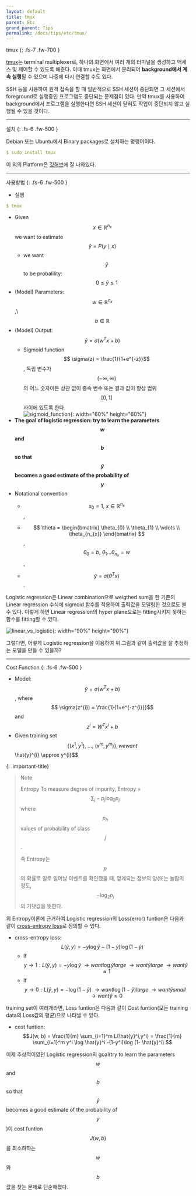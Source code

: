 ```yaml
---
layout: default
title: tmux
parent: Etc
grand_parent: Tips
permalink: /docs/tips/etc/tmux/
---
```


tmux
{: .fs-7 .fw-700 }

[tmux](https://github.com/tmux/tmux)는 terminal multiplexer로, 하나의 화면에서 여러 개의 터미널을 생성하고 액세스 및 제어할 수 있도록 해준다. 이때 tmux는 화면에서 분리되어 **background에서 계속 실행**될 수 있으며 나중에 다시 연결할 수도 있다.    
   
SSH 등을 사용하여 원격 접속을 할 때 일반적으로 SSH 세션이 중단되면 그 세션에서 foreground로 실행중인 프로그램도 중단되는 문제점이 있다. 만약 tmux를 사용하여 background에서 프로그램을 실행한다면 SSH 세션이 닫혀도 작업이 중단되지 않고 실행될 수 있을 것이다.

---

설치
{: .fs-6 .fw-500 }

Debian 또는 Ubuntu에서 Binary packages로 설치하는 명령어이다.

```yaml
$ sudo install tmux 
```

이 외의 Platform은 [깃허브](https://github.com/tmux/tmux#installation)에 잘 나와있다.

---

사용방법
{: .fs-6 .fw-500 }


* 실행

```yaml
$ tmux 
```


* Given $$x \in \mathbb{R}^{n_{x}}$$ we want to estimate $$\hat{y} = P(y \mid x)$$ 
  * we want $$\hat{y}$$ to be probalility: $$ 0 \le \hat{y} \le 1 $$
* (Model) Parameters: $$w \in \mathbb{R}^{n_{x}}$$,\ $$b \in \mathbb{R}$$
* (Model) Output: $$ \hat{y} = \sigma(w^{T}x + b) $$
  * Sigmoid function $$ \sigma(z) = \frac{1}{1+e^{-z}}$$, 독립 변수가 $$\left( -\infty, \infty \right)$$의 어느 숫자이든 상관 없이 종속 변수 또는 결과 값이 항상 범위 $$ \left[ 0, 1 \right] $$ 사이에 있도록 한다.   
    ![sigmoid_function](../../../../assets/images/sigmoid_function.png){: width="60%" height="60%"}
* **The goal of logistic regression: try to learn the parameters $$w$$ and $$b$$ so that $$\hat{y}$$ becomes a good estimate of the probability of $$y$$**
* Notational convention
  * $$x_{0} = 1,\ x \in \mathbb{R}^{n_{x}}$$ ,
     
  * $$ \theta = \begin{bmatrix} \theta_{0} \\ \theta_{1} \\ \vdots \\ \theta_{n_{x}} \end{bmatrix} $$, $$\theta_{0} = b,\ \theta_{1} ... \theta_{n_{x}} = w $$ ,
     
  * $$ \hat{y} = \sigma(\theta^{T}x) $$ .

Logistic regression은 Linear combination으로 weigthed sum을 한 기존의 Linear regression 수식에 sigmoid 함수를 적용하여 출력값을 모델링한 것으로도 볼 수 있다. 이렇게 하면 Linear regression의 hyper plane으로는 fitting시키지 못하는 함수를 fitting할 수 있다.

![linear_vs_logistic](../../../../assets/images/linear_vs_logistic.png){: width="90%" height="90%"}

그렇다면, 어떻게 Logistic regression을 이용하여 위 그림과 같이 출력값을 잘 추정하는 모델을 만들 수 있을까?
 
----

Cost Function
{: .fs-6 .fw-500 }

* Model: $$\hat{y} = \sigma(w^{T}x + b)$$, where $$ \sigma(z^{i}) = \frac{1}{1+e^{-z^{i}}}$$ and $$z^{i} = W^{T}x^{i} + b$$
* Given training set $$ \{ (x^{1},y^{1}),\ ...,\ (x^{m},y^{m}) \}, we want $$ \hat{y}^{i} \approx y^{i}$$

{: .important-title}
> Note
>  
> Entropy
> To measure degree of impurity, Entropy = $$ \sum_{j} -p_{j} \log_{2} p_{j} $$ where $$ p_{h} $$ values of probability of class $$j$$.
> 
> 즉 Entropy는 $$p$$의 확률로 일로 일어날 이벤트를 확인했을 때, 얻게되는 정보의 양(또는 놀람의 정도, $$-\log_{2} p_{j} $$의 기댓값을 뜻한다.

위 Entropy이론에 근거하여 Logistic regression의 Loss(error) funtion은 다음과 같이 [cross-entropy loss](https://en.wikipedia.org/wiki/Cross_entropy)로 정의할 수 있다.

* cross-entropy loss: $$L(\hat{y},y) = -y\log \hat{y} -(1-y)\log (1- \hat{y})$$
  * If $$ y \rightarrow 1 : L(\hat{y},y) = -y\log \hat{y} \ \rightarrow want \log \hat{y} large \ \rightarrow want \hat{y} large \ \rightarrow want \hat{y} \approx 1 $$
  * If $$ y \rightarrow 0 : L(\hat{y},y) = -\log (1-\hat{y}) \ \rightarrow want \log (1-\hat{y}) large \ \rightarrow want \hat{y} small \ \rightarrow want \hat{y} \approx 0 $$
  
training set이 여러개라면, Loss funtion은 다음과 같이 Cost funtion(모든 training data의 Loss값의 평균)으로 나타낼 수 있다.
  
* cost funtion: $$J(w, b) = \frac{1}{m} \sum_{i=1}^m L(\hat{y}^i,y^i) = \frac{1}{m} \sum_{i=1}^m y^i \log \hat{y}^i -(1-y^i)\log (1- \hat{y}^i) $$

이제 추상적이였던 Logistic regression의 goal(try to learn the parameters $$w$$ and $$b$$ so that $$\hat{y}$$ becomes a good estimate of the probability of $$y$$)이 cost funtion $$J(w, b)$$을 최소하하는 $$w$$와 $$b$$값을 찾는 문제로 단순해졌다. 

